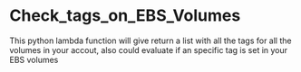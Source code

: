 # Check_tags_on_EBS_Volumes
This python lambda function will give return a list with all the tags for all the volumes in your accout, also could evaluate if an specific tag is set in your EBS volumes
